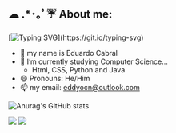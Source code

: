 ## ☁ .⁠*⁠･⁠｡ﾟ⁠☔ About me: 
[![Typing SVG](https://readme-typing-svg.demolab.com?font=Chakra+Petch&size=35&pause=100&color=880C8D&background=2CDDFF00&center=true&vCenter=true&width=435&lines=hello+++there!+(%E2%96%BA.%E2%97%84))](https://git.io/typing-svg)

- 👋 my name is Eduardo Cabral
- 🌱 I’m currently studying Computer Science...
  - Html, CSS, Python and Java
- 😄 Pronouns: He/Him
- 📫 my email: eddyocn@outlook.com

 ![Anurag's GitHub stats](https://github-readme-stats.vercel.app/api?username=eddyocn&show_icons=true&theme=synthwave)

 <a href="https://www.instagram.com/eddyocn/" target="_blank"><img src="https://img.shields.io/badge/-Instagram-%23E4405F?style=for-the-badge&logo=instagram&logoColor=white" target="_blank"></a>
   <a href="https://www.linkedin.com/in/eduardo-cabral-7746b7333/" target="_blank"><img src="https://img.shields.io/badge/-LinkedIn-%230077B5?style=for-the-badge&logo=linkedin&logoColor=white" target="_blank"></a> 
